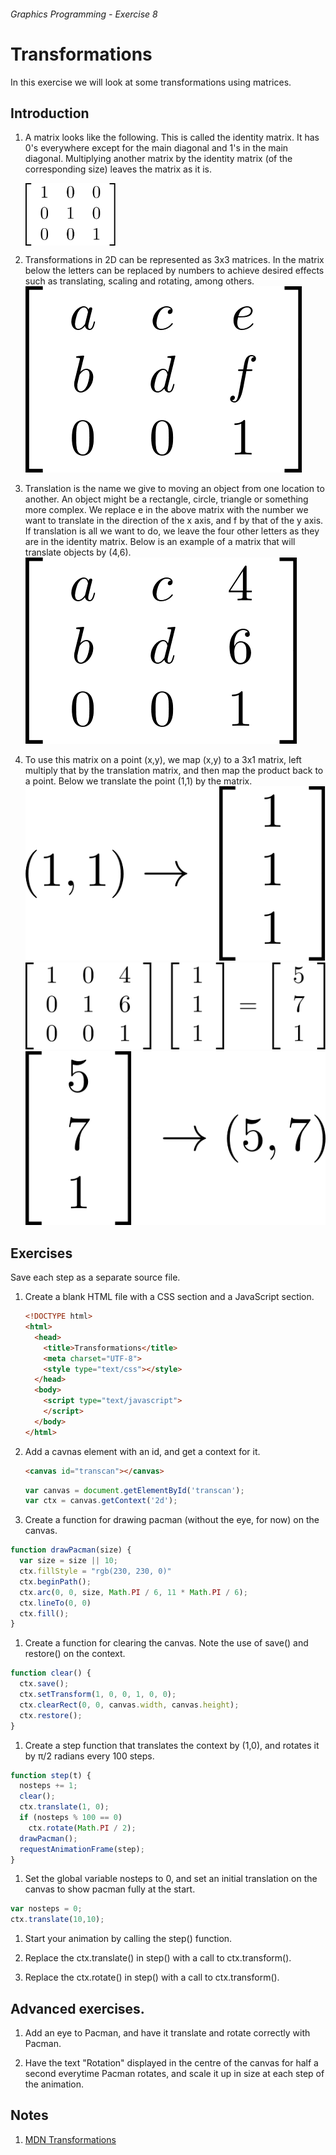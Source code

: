 ###### Graphics Programming - Exercise 8
# Transformations
In this exercise we will look at some transformations using matrices.

## Introduction

1. A matrix looks like the following.
   This is called the identity matrix.
   It has 0's everywhere except for the main diagonal and 1's in the main diagonal.
   Multiplying another matrix by the identity matrix (of the corresponding size) leaves the matrix as it is.
   
   <img src="img/identity.png" height="100px" alt="Identity Matrix" align="center"></img>
  
1. Transformations in 2D can be represented as 3x3 matrices. In the matrix below the letters can be replaced by numbers to achieve desired effects such as translating, scaling and rotating, among others.
   ![alt text](img/transformation.png "Transformation Matrix")
  

1. Translation is the name we give to moving an object from one location to another. An object might be a rectangle, circle, triangle or something more complex.
   We replace e in the above matrix with the number we want to translate in the direction of the x axis, and f by that of the y axis.
   If translation is all we want to do, we leave the four other letters as they are in the identity matrix.
   Below is an example of a matrix that will translate objects by (4,6).
   ![alt text](img/translate.png "A translation matrix.")
   
1. To use this matrix on a point (x,y), we map (x,y) to a 3x1 matrix, left multiply that by the translation matrix, and then map the product back to a point.
   Below we translate the point (1,1) by the matrix.
   ![alt text](img/pointtomatrix.png "Converting a point to matrix.")
   ![alt text](img/translateeg.png "A translation matrix example.")
   ![alt text](img/matrixtopoint.png "Converting a matrix to a point.")
   

## Exercises
Save each step as a separate source file.

1. Create a blank HTML file with a CSS section and a JavaScript section.

    ```html
    <!DOCTYPE html>
    <html>
      <head>
        <title>Transformations</title>
        <meta charset="UTF-8">
        <style type="text/css"></style>
      </head>
      <body>
        <script type="text/javascript">
        </script>
      </body>
    </html>
    ```

1. Add a cavnas element with an id, and get a context for it.

    ```html
    <canvas id="transcan"></canvas>
    ```
    
    ```js
    var canvas = document.getElementById('transcan');
    var ctx = canvas.getContext('2d');
    ```

1. Create a function for drawing pacman (without the eye, for now) on the canvas.

  ```js
  function drawPacman(size) {
    var size = size || 10;
    ctx.fillStyle = "rgb(230, 230, 0)"
    ctx.beginPath();
    ctx.arc(0, 0, size, Math.PI / 6, 11 * Math.PI / 6);
    ctx.lineTo(0, 0)
    ctx.fill();
  }
  ```

1. Create a function for clearing the canvas. Note the use of save() and restore() on the context.

  ```js
  function clear() {
    ctx.save();
    ctx.setTransform(1, 0, 0, 1, 0, 0);
    ctx.clearRect(0, 0, canvas.width, canvas.height);
    ctx.restore();
  }
  ```
        
1. Create a step function that translates the context by (1,0), and rotates it by π/2 radians every 100 steps.

  ```js
  function step(t) {
    nosteps += 1;
    clear();
    ctx.translate(1, 0);
    if (nosteps % 100 == 0)
      ctx.rotate(Math.PI / 2);
    drawPacman();
    requestAnimationFrame(step);
  }
  ```

1. Set the global variable nosteps to 0, and set an initial translation on the canvas to show pacman fully at the start.

  ```js
  var nosteps = 0;
  ctx.translate(10,10);
  ```
  
1. Start your animation by calling the step() function.

1. Replace the ctx.translate() in step() with a call to ctx.transform().

1. Replace the ctx.rotate() in step() with a call to ctx.transform().

## Advanced exercises.

1. Add an eye to Pacman, and have it translate and rotate correctly with Pacman.

1. Have the text "Rotation" displayed in the centre of the canvas for half a second everytime Pacman rotates, and scale it up in size at each step of the animation.

## Notes

1. [MDN Transformations](https://developer.mozilla.org/en-US/docs/Web/API/Canvas_API/Tutorial/Transformations)
